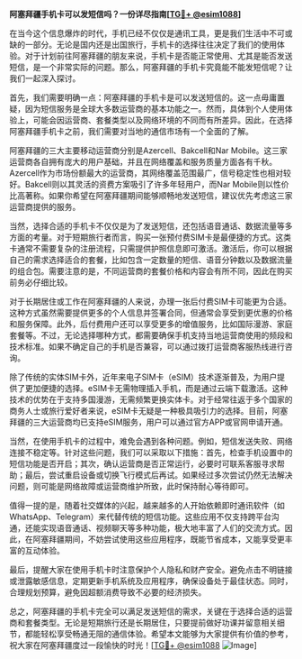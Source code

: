 **阿塞拜疆手机卡可以发短信吗？一份详尽指南[[TG💪+ @esim1088](https://t.me/s/esim1088)]**

在当今这个信息爆炸的时代，手机已经不仅仅是通讯工具，更是我们生活中不可或缺的一部分。无论是国内还是出国旅行，手机卡的选择往往决定了我们的使用体验。对于计划前往阿塞拜疆的朋友来说，手机卡是否能正常使用、尤其是能否发送短信，是一个非常实际的问题。那么，阿塞拜疆的手机卡究竟能不能发短信呢？让我们一起深入探讨。

首先，我们需要明确一点：阿塞拜疆的手机卡是可以发送短信的。这一点毋庸置疑，因为短信服务是全球大多数运营商的基本功能之一。然而，具体到个人使用体验上，可能会因运营商、套餐类型以及网络环境的不同而有所差异。因此，在选择阿塞拜疆手机卡之前，我们需要对当地的通信市场有一个全面的了解。

阿塞拜疆的三大主要移动运营商分别是Azercell、Bakcell和Nar Mobile。这三家运营商各自拥有庞大的用户基础，并且在网络覆盖和服务质量方面各有千秋。Azercell作为市场份额最大的运营商，其网络覆盖范围最广，信号稳定性也相对较好。Bakcell则以其灵活的资费方案吸引了许多年轻用户，而Nar Mobile则以性价比高著称。如果你希望在阿塞拜疆期间能够顺畅地发送短信，建议优先考虑这三家运营商提供的服务。

当然，选择合适的手机卡不仅仅是为了发送短信，还包括语音通话、数据流量等多方面的考量。对于短期旅行者而言，购买一张预付费SIM卡是最便捷的方式。这类卡通常不需要复杂的注册流程，只需提供护照信息即可激活。激活后，你可以根据自己的需求选择适合的套餐，比如包含一定数量的短信、语音分钟数以及数据流量的组合包。需要注意的是，不同运营商的套餐价格和内容会有所不同，因此在购买前务必仔细比较。

对于长期居住或工作在阿塞拜疆的人来说，办理一张后付费SIM卡可能更为合适。这种方式虽然需要提供更多的个人信息并签署合同，但通常会享受到更优惠的价格和服务保障。此外，后付费用户还可以享受更多的增值服务，比如国际漫游、家庭套餐等。不过，无论选择哪种方式，都需要确保手机支持当地运营商使用的频段和技术标准。如果不确定自己的手机是否兼容，可以通过拨打运营商客服热线进行咨询。

除了传统的实体SIM卡外，近年来电子SIM卡（eSIM）技术逐渐普及，为用户提供了更加便捷的选择。eSIM卡无需物理插入手机，而是通过云端下载激活。这种技术的优势在于支持多国漫游，无需频繁更换实体卡。对于经常往返于多个国家的商务人士或旅行爱好者来说，eSIM卡无疑是一种极具吸引力的选择。目前，阿塞拜疆的三大运营商均已支持eSIM服务，用户可以通过官方APP或官网申请开通。

当然，在使用手机卡的过程中，难免会遇到各种问题。例如，短信发送失败、网络连接不稳定等。针对这些问题，我们可以采取以下措施：首先，检查手机设置中的短信功能是否开启；其次，确认运营商是否正常运行，必要时可联系客服寻求帮助；最后，尝试重启设备或切换飞行模式后再试。如果经过多次尝试仍然无法解决问题，则可能是网络故障或运营商维护所致，此时保持耐心等待即可。

值得一提的是，随着社交媒体的兴起，越来越多的人开始依赖即时通讯软件（如WhatsApp、Telegram）来代替传统的短信功能。这些应用不仅支持跨平台沟通，还能实现语音通话、视频聊天等多种功能，极大地丰富了人们的交流方式。因此，在阿塞拜疆期间，不妨尝试使用这些应用程序，既能节省成本，又能享受更丰富的互动体验。

最后，提醒大家在使用手机卡时注意保护个人隐私和财产安全。避免点击不明链接或泄露敏感信息，定期更新手机系统及应用程序，确保设备处于最佳状态。同时，合理规划预算，避免因超额消费导致不必要的经济损失。

总之，阿塞拜疆的手机卡完全可以满足发送短信的需求，关键在于选择合适的运营商和套餐类型。无论是短期旅行还是长期居住，只要提前做好功课并留意相关细节，都能轻松享受畅通无阻的通信体验。希望本文能够为大家提供有价值的参考，祝大家在阿塞拜疆度过一段愉快的时光！[[TG💪+ @esim1088](https://t.me/s/esim1088) ![Image](https://i.postimg.cc/4NQfJmqS/Snipaste-2025-05-13-00-14-12.png)]